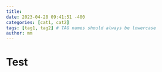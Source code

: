 ```yaml
---
title: 
date: 2023-04-28 09:41:51 -400
categories: [cat1, cat2]
tags: [tag1, tag2] # TAG names should always be lowercase
author: mm
---
```

# Test
